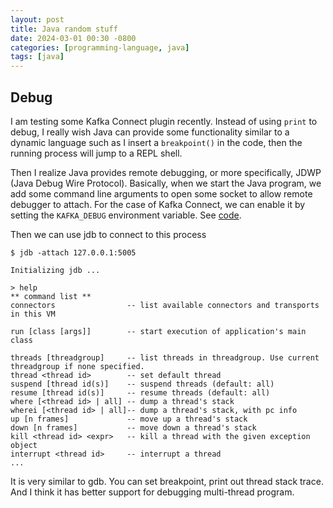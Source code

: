 ```yaml
---
layout: post
title: Java random stuff
date: 2024-03-01 00:30 -0800
categories: [programming-language, java]
tags: [java]
---
```


## Debug

I am testing some Kafka Connect plugin recently. Instead of using `print` to
debug, I really wish Java can provide some functionality similar to a dynamic
language such as I insert a `breakpoint()` in the code, then the running
process will jump to a REPL shell.

Then I realize Java provides remote debugging, or more specifically, JDWP (Java
Debug Wire Protocol). Basically, when we start the Java program, we add some
command line arguments to open some socket to allow remote debugger to attach.
For the case of Kafka Connect, we can enable it by setting the `KAFKA_DEBUG`
environment variable. See
[code](https://github.com/apache/kafka/blob/main/bin/kafka-run-class.sh#L245-L245).

Then we can use jdb to connect to this process

```
$ jdb -attach 127.0.0.1:5005

Initializing jdb ...

> help
** command list **
connectors                -- list available connectors and transports in this VM

run [class [args]]        -- start execution of application's main class

threads [threadgroup]     -- list threads in threadgroup. Use current threadgroup if none specified.
thread <thread id>        -- set default thread
suspend [thread id(s)]    -- suspend threads (default: all)
resume [thread id(s)]     -- resume threads (default: all)
where [<thread id> | all] -- dump a thread's stack
wherei [<thread id> | all]-- dump a thread's stack, with pc info
up [n frames]             -- move up a thread's stack
down [n frames]           -- move down a thread's stack
kill <thread id> <expr>   -- kill a thread with the given exception object
interrupt <thread id>     -- interrupt a thread
...
```

It is very similar to gdb. You can set breakpoint, print out thread stack
trace. And I think it has better support for debugging multi-thread program.
